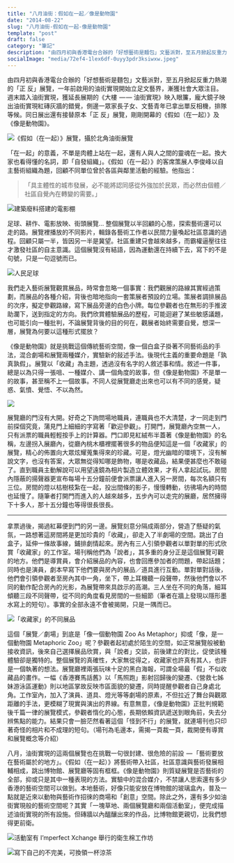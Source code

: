 ```yaml
---
title: "八月油街：假如在一起／像是動物園"
date: "2014-08-22"
slug: "八月油街-假如在一起-像是動物園"
template: "post"
draft: false
category: "筆記"
description: "由四月初與香港電台合辦的「好想藝術是麵包」文藝派對，至五月掀起反重力熱潮的「正 反」展覽，一年前啟用的油街實現開始立足文藝界，漸獲社會大眾注目。週末踏入油街實現，獲延長展期的《大樓  — — 油街實現》映入眼簾，龐大鏡子映出油街實現紅磚灰牆的錯覺，側邊一眾家長子女、文藝青年已拿出單反相機，排隊等候。同日展出還有接替原本「正 反」展覽，剛剛開幕的《假如（在一起）》及《像是動物園》。"
socialImage: "media/72ef4-1lex6df-0uyy3pdr3ksiwxw.jpeg"
---
```


由四月初與香港電台合辦的「好想藝術是麵包」文藝派對，至五月掀起反重力熱潮的「正 反」展覽，一年前啟用的油街實現開始立足文藝界，漸獲社會大眾注目。週末踏入油街實現，獲延長展期的《大樓  — — 油街實現》映入眼簾，龐大鏡子映出油街實現紅磚灰牆的錯覺，側邊一眾家長子女、文藝青年已拿出單反相機，排隊等候。同日展出還有接替原本「正 反」展覽，剛剛開幕的《假如（在一起）》及《像是動物園》。

![《假如（在一起）》展覽，攝於北角油街展覽](media/72ef4-1lex6df-0uyy3pdr3ksiwxw.jpeg)

「在一起」的意義，不單是肉體上站在一起，還有人與人之間的靈魂在一起。換大家也看得懂的名詞，即「自發組織」。《假如（在一起）》的客席策展人李俊峰以自主藝術組織為題，回顧不同單位曾於各區與鄰里活動的經驗。他指出：

> 「具主體性的城市發展，必不能將認同感從外強加於民眾，而必然由個體／社區自覺內在轉變的需要。」

![建築廢料搭建的電影棚](media/7882a-16tixvq7vvyhx0599iulwyg.jpeg)

足球、耕作、電影放映、街頭展覽… 整個展覽以半回顧的心態，探索藝術還可以走的路。展覽裡播放的不同影片，輯錄各藝術工作者以民間力量喚起社區意識的過程。回顧只屬一半，皆因另一半是冀望。社區重建只會越來越多，而霸權逼壓往往才激發社區的自主意識。這個展覽沒有結語，因為運動還在持續下去，寫下的不是句號，只是一句逗號而已。

![人民足球](media/224fb-1zefrqey1gcq7b2gvndkc3a.jpeg)

我們走入藝術展覽觀賞展品，時常會忽略一個事實：我們觀展的路線其實經過策劃，而展品的各種介紹，背後也暗地指向一套策展者預設的立場。策展者調排展品的次序，擬定參觀路線，寫下展品旁邊的白色小牌。每位參觀者也在無形的手推波助瀾下，送到指定的方向。我們欣賞體驗展品的歷程，可能迴避了某些敏感議題，也可能引向一種批判，不論展覽背後的目的何在，觀展者始終需要自覺，想深一層，展覽為何要以這種形式擺放？

《像是動物園》就是挑戰這個傳統藝術空間，像一個白盒子掛著不同藝術品的手法，混合劇場和展覽兩種媒介，實驗新的敍述手法。後現代主義的重要命題是「孰真孰假」。展覽以「收藏」為主題，透過沒有名字的人敘述事和情。敘述一件事，總是以為只得一張咀、一種媒介、講一個角度的故事，但《像是動物園》不是單一的故事，甚至稱不上一個故事。不同人從展覽廳走出來也可以有不同的感覺，疑惑、氣憤、覺悟、不以為然。

![](media/e361e-11k4fpzfyr5ojfycauoup8q.jpeg)

展覽廳的門沒有大開。好奇之下詢問場地職員，連職員也不大清楚，才一同走到門前探個究竟，蒲見門上細細的字寫著「歡迎參觀」。打開門，展覽廳內空無一人，只有派票的職員輕輕按手上的計算器。門口即見紅絨布半蓋著《像是動物園》的名稱，左邊拐入展廳內，從廳內桃木櫃裡擺著很多的物品便知這是一個「收藏家」的展覽，精心的佈置向大眾炫耀蒐集得來的珍藏。可是，燈光幽暗的環境下，沒有解說文字，也沒有答案，大眾無從得知哪是飾物，哪是收藏品，結果便甚麼也不敢碰了。直到職員主動解說可以用望遠鏡為相片製造立體效果，才有人拿起試玩。房間內隱蔽的揚聲器更宣布每場十五分鐘前便會派票讓人進入另一房間，每次名額只有三位。房間的燈以枯樹枝紮在一起，投出間條的影子，慢慢轉動，彷彿場內的時間也延慢了。隨筆者打開門而進入的人越來越多，五步內可以走完的展廳，居然擁得下十多人，那十五分鐘也等得很長很長。

---

拿票過後，揭過紅幕便到門的另一邊。展覽刻意分隔成兩部分，營造了懸疑的氣氛，一路想著這房間將是更加珍貴的「收藏」，卻走入了半劇場的空間。跳出了白盒子，延伸一條故事線，鋪排劇情起來。房內有三人引領參觀者以單對單的形式欣賞「收藏家」的工作室。場刊稱他們為「說者」，其多重的身分正是這個展覽可觀的地方。他們是導賞員，會介紹展品的內容，也會回應參加者的問題，帶起話題；同時也是演員，劇本早寫下他們要與房內的展品／道具進行互動。單對單對話後，他們會引領參觀者至房內其中一角，坐下，帶上耳機聽一段聲帶，然後他們會以不同的動作配合房內的光影，為展覽帶來具啟示的高潮。三人坐在不同的角落，細耳傾聽三段不同聲帶，從不同的角度看見房間的一些細節（筆者在牆上發現以隱形墨水寫上的短句）。事實的全部永遠不會被揭開，只是一隅而已。

![「收藏家」的不同展品](media/e6d92-1xiwdsu9bkhubjrktgtpbaq.jpeg)

這個「展覽／劇場」到底是「像一個動物園 Zoo As Metaphor」抑或「像，是一個動物園 Metaphoric Zoo」呢？參觀者起初處於陌生的空間，如正常展覽般被動接收資訊，後來自己選擇展品欣賞，與「說者」交談，前後建立的對比，促使該種體驗卻是獨特的。整個展覽的真確性，大家無從得之，收藏家也許真有其人，也許是一個執著的想法。展覽廳裡兩張玩味十足的黑白海報，可謂全場最「假」不似收藏品的畫作。一幅《香港賽馬話舊》以「馬照跑」影射回歸後的變遷、《營救七姊妹游泳區運動》則以地區掌故反映市區面貌的變遷，同時提醒參觀者自己身處北角。工作室內，加入了演員、道具、燈光等等劇場的原素，不但拉近了舞台與觀眾距離的手法，更模糊了現實與演出的界線。有意無意，《像是動物園》正批判規範後千篇一律的展覽模式，參觀者惰化的心態，長期依賴資訊遞送到眼角前，失去分辨焦點的能力。結果只會一臉茫然看著這個「怪到不行」的展覽，就連場刊也只印著奇怪的相片和不成理的短句。（場刊為毛邊本，需揭一頁裁一頁，裁開便有導賞和展覽概念等介紹）

八月，油街實現的這兩個展覽也在挑戰一句很封建、很危險的前設  — 「藝術要放在藝術屬於的地方」。《假如（在一起）》將藝術帶入社區，社區意識與藝術發展相輔相成，跳出博物館、展覽廳等固有框框。《像是動物園》則質疑展覽是否藝術的全部，抑或只是其中一種表現的方法。實驗中的混合媒介，不禁讓人思索還有多少香港的藝術空間可以做到。本地藝術，好像只能安放在博物館的玻璃盒內，普及一點就是近來以動物與藝術作招徠的商場和「創意」空間。除此之外，還有多少如油街實現般的藝術空間呢？其實「一塊草地、兩個展覽廳和兩個活動室」，便完成描述油街實現的所有設施。但磚牆以內醞釀出來的作品，比博物館更親切，比我們想得更前衛。

![活動室有 I’mperfect Xchange 舉行的衛生棉工作坊](media/6212d-1fgzey1sqmm2tozjkxu10jg.jpeg)

![寫下自己的不完美，可換領一杯涼茶](media/36763-1dgs2ggwxk9fpe6skzbnadw.jpeg)
